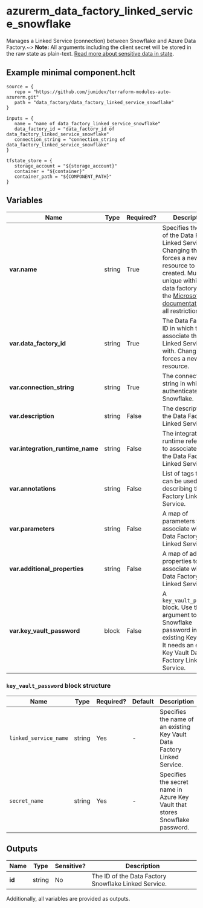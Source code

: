# azurerm_data_factory_linked_service_snowflake

Manages a Linked Service (connection) between Snowflake and Azure Data Factory.~> **Note:** All arguments including the client secret will be stored in the raw state as plain-text. [Read more about sensitive data in state](/docs/state/sensitive-data.html).

## Example minimal component.hclt

```hcl
source = {
   repo = "https://github.com/jumidev/terraform-modules-auto-azurerm.git" 
   path = "data_factory/data_factory_linked_service_snowflake" 
}

inputs = {
   name = "name of data_factory_linked_service_snowflake" 
   data_factory_id = "data_factory_id of data_factory_linked_service_snowflake" 
   connection_string = "connection_string of data_factory_linked_service_snowflake" 
}

tfstate_store = {
   storage_account = "${storage_account}" 
   container = "${container}" 
   container_path = "${COMPONENT_PATH}" 
}

```

## Variables

| Name | Type | Required? |  Description |
| ---- | ---- | --------- |  ----------- |
| **var.name** | string | True | Specifies the name of the Data Factory Linked Service. Changing this forces a new resource to be created. Must be unique within a data factory. See the [Microsoft documentation](https://docs.microsoft.com/azure/data-factory/naming-rules) for all restrictions. | 
| **var.data_factory_id** | string | True | The Data Factory ID in which to associate the Linked Service with. Changing this forces a new resource. | 
| **var.connection_string** | string | True | The connection string in which to authenticate with Snowflake. | 
| **var.description** | string | False | The description for the Data Factory Linked Service. | 
| **var.integration_runtime_name** | string | False | The integration runtime reference to associate with the Data Factory Linked Service. | 
| **var.annotations** | string | False | List of tags that can be used for describing the Data Factory Linked Service. | 
| **var.parameters** | string | False | A map of parameters to associate with the Data Factory Linked Service. | 
| **var.additional_properties** | string | False | A map of additional properties to associate with the Data Factory Linked Service. | 
| **var.key_vault_password** | block | False | A `key_vault_password` block. Use this argument to store Snowflake password in an existing Key Vault. It needs an existing Key Vault Data Factory Linked Service. | 

### `key_vault_password` block structure

| Name | Type | Required? | Default | Description |
| ---- | ---- | --------- | ------- | ----------- |
| `linked_service_name` | string | Yes | - | Specifies the name of an existing Key Vault Data Factory Linked Service. |
| `secret_name` | string | Yes | - | Specifies the secret name in Azure Key Vault that stores Snowflake password. |



## Outputs

| Name | Type | Sensitive? | Description |
| ---- | ---- | --------- | --------- |
| **id** | string | No  | The ID of the Data Factory Snowflake Linked Service. | 

Additionally, all variables are provided as outputs.
